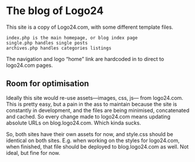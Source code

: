 # The blog of Logo24

This site is a copy of Logo24.com, with some different template files.

    index.php is the main homepage, or blog index page
    single.php handles single posts
    archives.php handles categories listings

The navigation and logo “home” link are hardcoded in to direct to logo24.com pages.

## Room for optimisation

Ideally this site would re-use assets—images, css, js— from logo24.com. This is pretty easy, but a pain in the ass to maintain because the site is constantly in development, and the files are being minimised, concatenated and cached. So every change made to logo24.com means updating absolute URLs on blog.logo24.com. Which kinda sucks.

So, both sites have their own assets for now, and style.css should be identical on both sites. E.g. when working on the styles for logo24.com, when finished, that file should be deployed to blog.logo24.com as well. Not ideal, but fine for now.
